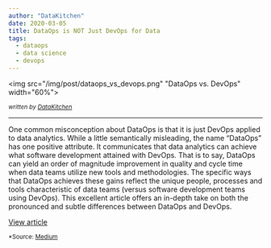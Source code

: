 ```yaml
---
author: "DataKitchen"
date: 2020-03-05
title: DataOps is NOT Just DevOps for Data
tags:
  - dataops
  - data science
  - devops 
---
```

<img src="/img/post/dataops_vs_devops.png" "DataOps vs. DevOps" width="60%">

<sub><i>written by <a href="https://medium.com/@datakitchen_io" target="_blank">DataKitchen</a></i></sub>
<hr>

One common misconception about DataOps is that it is just DevOps applied to data analytics. While a little semantically misleading, the name “DataOps” has one positive attribute. It communicates that data analytics can achieve what software development attained with DevOps. That is to say, DataOps can yield an order of magnitude improvement in quality and cycle time when data teams utilize new tools and methodologies. The specific ways that DataOps achieves these gains reflect the unique people, processes and tools characteristic of data teams (versus software development teams using DevOps). This excellent article offers an in-depth take on both the pronounced and subtle differences between DataOps and DevOps.

<a href="https://medium.com/data-ops/dataops-is-not-just-devops-for-data-6e03083157b7" class="btn" target="_blank">View article</a><br>

<sub>*Source: <a href="https://www.medium.com" target=_>Medium</a></sub>
